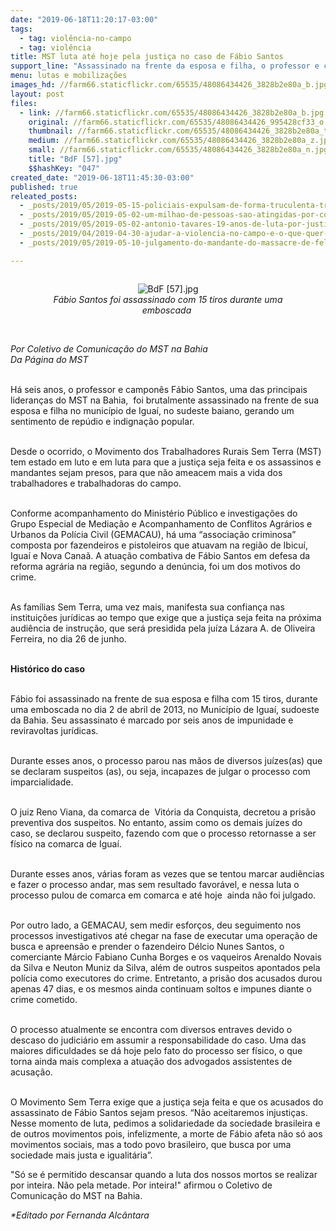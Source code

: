 ```yaml
---
date: "2019-06-18T11:20:17-03:00"
tags:
  - tag: violência-no-campo
  - tag: violência
title: MST luta até hoje pela justiça no caso de Fábio Santos
support_line: "Assassinado na frente da esposa e filha, o professor e camponês Fábio Santos continua travado no judiciário"
menu: lutas e mobilizações
images_hd: //farm66.staticflickr.com/65535/48086434426_3828b2e80a_b.jpg
layout: post
files:
  - link: //farm66.staticflickr.com/65535/48086434426_3828b2e80a_b.jpg
    original: //farm66.staticflickr.com/65535/48086434426_995428cf33_o.jpg
    thumbnail: //farm66.staticflickr.com/65535/48086434426_3828b2e80a_t.jpg
    medium: //farm66.staticflickr.com/65535/48086434426_3828b2e80a_z.jpg
    small: //farm66.staticflickr.com/65535/48086434426_3828b2e80a_n.jpg
    title: "BdF [57].jpg"
    $$hashKey: "047"
created_date: "2019-06-18T11:45:30-03:00"
published: true
releated_posts:
  - _posts/2019/05/2019-05-15-policiais-expulsam-de-forma-truculenta-trabalhadores-do-campo-sem-ordem-de-despejo.md
  - _posts/2019/05/2019-05-02-um-milhao-de-pessoas-sao-atingidas-por-conflitos-no-campo-em-2018.md
  - _posts/2019/05/2019-05-02-antonio-tavares-19-anos-de-luta-por-justica-e-direitos-humanos.md
  - _posts/2019/04/2019-04-30-ajudar-a-violencia-no-campo-e-o-que-quer-o-bolsonaro.md
  - _posts/2019/05/2019-05-10-julgamento-do-mandante-do-massacre-de-felisburgo-sera-nesta-segunda.md

---
```

<div style="text-align:center">
<figure class="image" style="display:inline-block"><img alt="BdF [57].jpg" src="//farm66.staticflickr.com/65535/48086434426_3828b2e80a_b.jpg" />
<figcaption><em>F&aacute;bio Santos foi assassinado com 15 tiros durante&nbsp;uma emboscada&nbsp;</em></figcaption>
</figure>
</div>

<p><br />
<em>Por Coletivo de Comunica&ccedil;&atilde;o do MST na Bahia<br />
Da P&aacute;gina do MST</em></p>

<p><br />
H&aacute; seis anos, o professor e campon&ecirc;s F&aacute;bio Santos, uma das principais lideran&ccedil;as do MST na Bahia,&nbsp; foi brutalmente assassinado na frente de sua esposa e filha no munic&iacute;pio de Igua&iacute;, no sudeste baiano, gerando um sentimento de rep&uacute;dio e indigna&ccedil;&atilde;o popular.</p>

<p><br />
Desde o ocorrido, o Movimento dos Trabalhadores Rurais Sem Terra (MST) tem estado em luto e em luta para que a justi&ccedil;a seja feita e os assassinos e mandantes sejam presos, para que n&atilde;o ameacem mais a vida dos trabalhadores e trabalhadoras do campo.</p>

<p><br />
Conforme acompanhamento do Minist&eacute;rio P&uacute;blico e investiga&ccedil;&otilde;es do Grupo Especial de Media&ccedil;&atilde;o e Acompanhamento de Conflitos Agr&aacute;rios e Urbanos da Pol&iacute;cia Civil (GEMACAU), h&aacute; uma &ldquo;associa&ccedil;&atilde;o criminosa&rdquo; composta por fazendeiros e pistoleiros que atuavam na regi&atilde;o de Ibicu&iacute;, Igua&iacute; e Nova Cana&atilde;. A atua&ccedil;&atilde;o combativa de F&aacute;bio Santos em defesa da reforma agr&aacute;ria na regi&atilde;o, segundo a den&uacute;ncia, foi um dos motivos do crime.</p>

<p><br />
As fam&iacute;lias Sem Terra, uma vez mais, manifesta sua confian&ccedil;a nas institui&ccedil;&otilde;es jur&iacute;dicas ao tempo que exige que a justi&ccedil;a seja feita na pr&oacute;xima audi&ecirc;ncia de instru&ccedil;&atilde;o, que ser&aacute; presidida pela ju&iacute;za L&aacute;zara A. de Oliveira Ferreira, no dia 26 de junho.<br />
&nbsp;</p>

<p><strong>Hist&oacute;rico do caso</strong></p>

<p><br />
F&aacute;bio foi assassinado na frente de sua esposa e filha com 15 tiros, durante uma emboscada no dia 2 de abril de 2013, no Munic&iacute;pio de Igua&iacute;, sudoeste da Bahia. Seu assassinato &eacute; marcado por seis anos de impunidade e reviravoltas jur&iacute;dicas.</p>

<p><br />
Durante esses anos, o processo parou nas m&atilde;os de diversos ju&iacute;zes(as) que se declaram suspeitos (as), ou seja, incapazes de julgar o processo com imparcialidade.&nbsp;</p>

<p><br />
O juiz Reno Viana, da comarca de&nbsp; Vit&oacute;ria da Conquista, decretou a pris&atilde;o preventiva dos suspeitos. No entanto, assim como os demais ju&iacute;zes do caso, se declarou suspeito, fazendo com que o processo retornasse a ser f&iacute;sico na comarca de Igua&iacute;.&nbsp;</p>

<p><br />
Durante esses anos, v&aacute;rias foram as vezes que se tentou marcar audi&ecirc;ncias e fazer o processo andar, mas sem resultado favor&aacute;vel, e nessa luta o processo pulou de comarca em comarca e at&eacute; hoje&nbsp; ainda n&atilde;o foi julgado.</p>

<p><br />
Por outro lado, a GEMACAU, sem medir esfor&ccedil;os, deu seguimento nos processos investigativos at&eacute; chegar na fase de executar uma opera&ccedil;&atilde;o de busca e apreens&atilde;o e prender o fazendeiro D&eacute;lcio Nunes Santos, o comerciante M&aacute;rcio Fabiano Cunha Borges e os vaqueiros Arenaldo Novais da Silva e Neuton Muniz da Silva, al&eacute;m de outros suspeitos apontados pela pol&iacute;cia como executores do crime. Entretanto, a pris&atilde;o dos acusados durou apenas 47 dias, e os mesmos ainda continuam soltos e impunes diante o crime cometido.</p>

<p><br />
O processo atualmente se encontra com diversos entraves devido o descaso do judici&aacute;rio em assumir a responsabilidade do caso. Uma das maiores dificuldades se d&aacute; hoje pelo fato do processo ser f&iacute;sico, o que torna ainda mais complexa a atua&ccedil;&atilde;o dos advogados assistentes de acusa&ccedil;&atilde;o.</p>

<p><br />
O Movimento Sem Terra exige que a justi&ccedil;a seja feita e que os acusados do assassinato de F&aacute;bio Santos sejam presos. &ldquo;N&atilde;o aceitaremos injusti&ccedil;as. Nesse momento de luta, pedimos a solidariedade da sociedade brasileira e de outros movimentos pois, infelizmente, a morte de F&aacute;bio afeta n&atilde;o s&oacute; aos movimentos sociais, mas a todo povo brasileiro, que busca por uma sociedade mais justa e igualit&aacute;ria&rdquo;.</p>

<p>&quot;S&oacute; se &eacute; permitido descansar quando a luta dos nossos mortos se realizar por inteira. N&atilde;o pela metade. Por inteira!&quot; afirmou o Coletivo de Comunica&ccedil;&atilde;o do MST na Bahia.</p>

<p><em>*Editado por Fernanda Alc&acirc;ntara</em></p>
